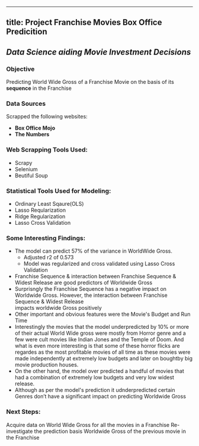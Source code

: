
---

title: Project Franchise Movies Box Office Predicition
---
*Data Science aiding Movie Investment Decisions*
---
  

### Objective  
Predicting World Wide Gross of a Franchise Movie on the basis of its **sequence** in the Franchise


### Data Sources 
Scrapped the following websites:
* **Box Office Mojo**  
* **The Numbers** 

### Web Scrapping Tools Used:
* Scrapy
* Selenium
* Beutiful Soup
 
### Statistical Tools Used for Modeling:
* Ordinary Least Sqaure(OLS)
* Lasso Reqularization
* Ridge Regularization
* Lasso Cross Validation

### Some Interesting Findings:
* The model can predict 57% of the variance in WorldWide Gross.
  * Adjusted r2 of 0.573
  * Model was regularized and cross validated using Lasso Cross Validation
* Franchise Sequence & interaction between Franchise Sequence & Widest Release are good predictors of Worldwide Gross
* Surprisngly the Franchise Sequence has a negative impact on Worldwide Gross. However, the interaction between Franchise Sequence & Widest Release   
impacts worldwide Gross positively
* Other important and obvious features were the Movie's Budget and Run Time
* Interestingly the movies that the model underpredicted by 10% or more of their actual World Wide gross were mostly from Horror genre and a few were cult movies like Indian Jones and the Temple of Doom. And what is even more interesting is that some of these horror flicks  are regardes as the most profitable movies of all time as these movies were made independently at extremely low budgets and later on boughtby big movie production houses.
* On the other hand, the model over predicted a handful of movies that had a combination of extremely low budgets and very low widest release.
* Although as per the model's prediction it udnderpredicted certain Genres don’t have a significant impact on predicting Worldwide Gross

 
### Next Steps:
Acquire data on World Wide Gross for all the movies in a Franchise
Re-investigate the prediction basis Worldwide Gross of the previous movie in the Franchise

   
  
 
 
